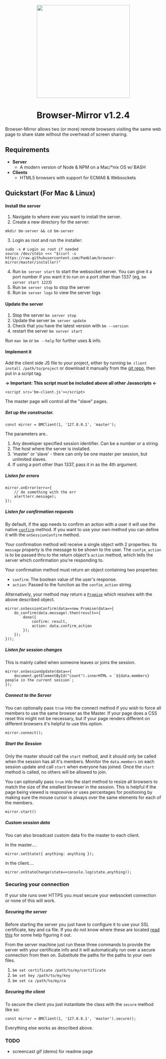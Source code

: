 
<p align="center">
<img src="https://i.imgur.com/R2966La.png" height="300">
<h1 align="center">Browser-Mirror v1.2.4</h1>
</p>

Browser-Mirror allows two (or more) remote browsers visiting the same web page to share state without the overhead of screen sharing.

## Requirements

 - **Server**
    - A modern version of Node & NPM on a Mac/*nix OS w/ BASH
 - **Clients**
    - HTML5 browsers with support for ECMA6 & Websockets 

## Quickstart (For Mac & Linux)

#### Install the server

 1) Navigate to where ever you want to install the server.
 2) Create a new directory for the server:
```
mkdir bm-server && cd bm-server
```
 3) Login as root and run the installer:
```
sudo -s # Login as root if needed
source /dev/stdin <<< "$(curl -s https://raw.githubusercontent.com/Pamblam/browser-mirror/master/installer)"
```
 4) Run `bm server start` to start the websocket server. You can give it a port number if you want it to run on a port other than 1337 (eg, `bm server start 1223`)
 5) Run `bm server stop` to stop the server
 6) Run `bm server logs` to view the server logs
 
#### Update the server

 1) Stop the server `bm server stop`
 2) Update the server `bm server update`
 3) Check that you have the latest version with `bm --version`
 4) restart the server `bm server start`

Run `man bm` or `bm --help` for further uses & info.
 
#### Implement it
  
 Add the client side JS file to your project, either by running `bm client install /path/to/project` or download it manually from the [git repo](https://raw.githubusercontent.com/Pamblam/browser-mirror/master/bm-client.js), then put in a script tag.

**-> Important: This script must be included above all other Javascripts <-**

    <script src='bm-client.js'></script>

The master page will control all the "slave" pages.

##### Set up the constructor.

    const mirror = BMClient(1, '127.0.0.1', 'master'); 

The parameters are..

 1. Any developer specified session identifier. Can be a number or a string.
 2. The host where the server is installed.
 3. 'master' or 'slave' - there can only be one master per session, but unlimited slaves.
 4. If using a port other than 1337, pass it in as the 4th argument.

##### Listen for errors

    mirror.onError(err=>{ 
        // do something with the err
        alert(err.message);
    }); 
    
##### Listen for confirmation requests

By default, if the app needs to confirm an action with a user it will use the native [`confirm`](https://developer.mozilla.org/en-US/docs/Web/API/Window/confirm) method. If you want to use your own method you can define it with the `onSessionConfirm` method.

Your confirmation method will receive a single object with 2 properties. Its `message` property is the message to be shown to the user. The `confim_action` is to be passed thru to the return object's `action` method, which tells the server which confirmation you're responding to.

Your confirmation method must return an object containing two properties:
  - `confirm`: The boolean value of the user's response.
  - `action`: Passed to the function as the `confim_action` string.

Alternatively, your method may return a [`Promise`](https://developer.mozilla.org/en-US/docs/Web/JavaScript/Reference/Global_Objects/Promise) which resolves with the above described object.

    mirror.onSessionConfirm(data=>new Promise(data=>{
        do_confirm(data.message).then(result=>{
            done({
                confirm: result,
                action: data.confirm_action
            });
        });
    }));

##### Listen for session changes

This is mainly called when someone leaves or joins the session.

    mirror.onSessionUpdate(data=>{
        document.getElementById("count").innerHTML = `${data.members} people in the current session`;
    });

##### Connect to the Server

You can optionally pass `true` into the connect method if you wish to force all members to use the same browser as the Master. If your page does a CSS reset this might not be necessary, but if your page renders different on different browsers it's helpful to use this option.

    mirror.connect();

##### Start the Session

Only the master should call the `start` method, and it should only be called when the session has all it's members. Monitor the `data.members` on each session update and call `start` when everyone has joined. Once the `start` method is called, no others will be allowed to join.

You can optionally pass `true` into the start method to resize all browsers to match the size of the smallest browser in the session. This is helpful if the page being viewed is responsive or uses percentages for positioning by making sure the mouse cursor is always over the same elements for each of the members.

    mirror.start()

##### Custom session data

You can also broadcast custom data fro the master to each client.

In the master....

    mirror.setState({ anything: anything });

in the client....

    mirror.onStateChange(state=>console.log(state.anything));

### Securing your connection

If your site runs over HTTPS you *must* secure your websocket connection or none of this will work. 

##### Securing the server

Before starting the server you just have to configure it to use your SSL certificate, key and ca file. If you do not know where these are located [read this](https://www.namecheap.com/support/knowledgebase/article.aspx/9834/69/how-can-i-find-the-private-key-for-my-ssl-certificate) for some help figuring it out.

From the server machine just run these three commands to provide the server with your certificate info and it will automatically run over a secure connection from then on. Substitute the paths for the paths to your own files.

 1. `bm set certificate /path/to/my/certificate`
 2. `bm set key /path/to/my/key`
 3. `bm set ca /path/to/my/ca`

##### Securing the client

To secure the client you just instantiate the class with the `secure` method like so:

    const mirror = BMClient(1, '127.0.0.1', 'master').secure();

Everything else works as described above.

### TODO

 - screencast gif (demo) for readme page

